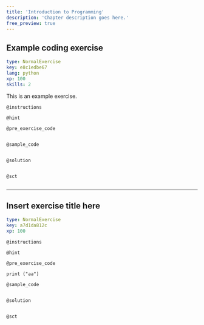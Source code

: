 ```yaml
---
title: 'Introduction to Programming'
description: 'Chapter description goes here.'
free_preview: true
---
```


## Example coding exercise

```yaml
type: NormalExercise
key: e8c1edbe67
lang: python
xp: 100
skills: 2
```

This is an example exercise.

`@instructions`


`@hint`


`@pre_exercise_code`
```{python}

```

`@sample_code`
```{python}

```

`@solution`
```{python}

```

`@sct`
```{python}

```

---

## Insert exercise title here

```yaml
type: NormalExercise
key: a7d1da812c
xp: 100
```



`@instructions`


`@hint`


`@pre_exercise_code`
```{python}
print ("aa")
```

`@sample_code`
```{python}

```

`@solution`
```{python}

```

`@sct`
```{python}

```
